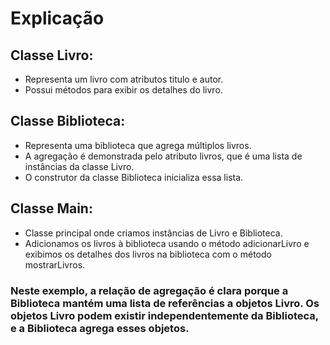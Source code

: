 # Explicação
## Classe Livro: 
- Representa um livro com atributos titulo e autor. 
- Possui métodos para exibir os detalhes do livro.
## Classe Biblioteca: 
- Representa uma biblioteca que agrega múltiplos livros. 
- A agregação é demonstrada pelo atributo livros, que é uma lista de instâncias da classe Livro. 
- O construtor da classe Biblioteca inicializa essa lista.
## Classe Main: 
- Classe principal onde criamos instâncias de Livro e Biblioteca. 
- Adicionamos os livros à biblioteca usando o método adicionarLivro e exibimos os detalhes dos livros na biblioteca com o método mostrarLivros.

### Neste exemplo, a relação de agregação é clara porque a Biblioteca mantém uma lista de referências a objetos Livro. Os objetos Livro podem existir independentemente da Biblioteca, e a Biblioteca agrega esses objetos.
